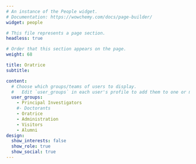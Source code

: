 ```yaml
---
# An instance of the People widget.
# Documentation: https://wowchemy.com/docs/page-builder/
widget: people

# This file represents a page section.
headless: true

# Order that this section appears on the page.
weight: 68

title: Oratrice
subtitle:

content:
  # Choose which groups/teams of users to display.
  #   Edit `user_groups` in each user's profile to add them to one or more of these groups.
  user_groups:
    - Principal Investigators
    #- Doctorants
    - Oratrice
    - Administration
    - Visitors
    - Alumni
design:
  show_interests: false
  show_role: true
  show_social: true
---
```

